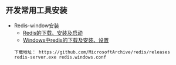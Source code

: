 ## 开发常用工具安装
- Redis-window安装
    - [Redis的下载、安装及启动](https://www.jianshu.com/p/18738b23d167)
    - [Windows中redis的下载及安装、设置](https://www.cnblogs.com/jylee/p/9844965.html)
    ```
    下载地址： https://github.com/MicrosoftArchive/redis/releases
    redis-server.exe redis.windows.conf
    ```